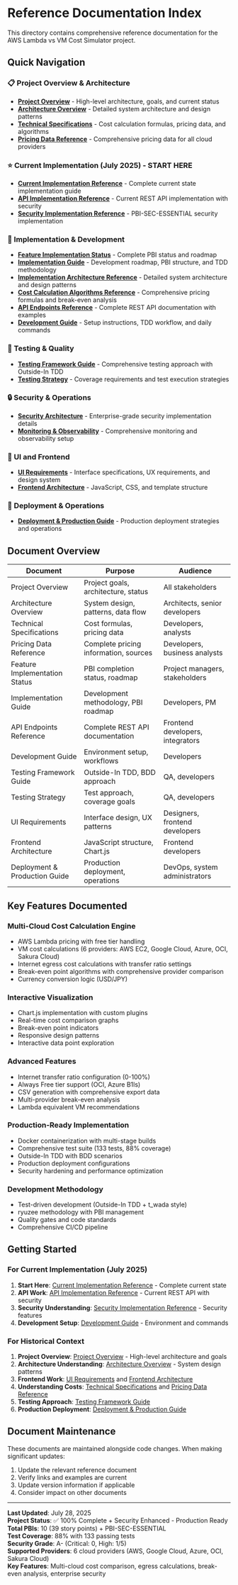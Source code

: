 # Reference Documentation Index

This directory contains comprehensive reference documentation for the AWS Lambda vs VM Cost Simulator project.

## Quick Navigation

### 📋 Project Overview & Architecture
- **[Project Overview](project-overview.md)** - High-level architecture, goals, and current status
- **[Architecture Overview](architecture-overview.md)** - Detailed system architecture and design patterns
- **[Technical Specifications](technical-specifications.md)** - Cost calculation formulas, pricing data, and algorithms
- **[Pricing Data Reference](pricing-data-reference.md)** - Comprehensive pricing data for all cloud providers

### ⭐ Current Implementation (July 2025) - **START HERE**
- **[Current Implementation Reference](current-implementation-reference.md)** - Complete current state implementation guide
- **[API Implementation Reference](api-implementation-reference.md)** - Current REST API implementation with security
- **[Security Implementation Reference](security-implementation-reference.md)** - PBI-SEC-ESSENTIAL security implementation

### 🚀 Implementation & Development
- **[Feature Implementation Status](feature-implementation-status.md)** - Complete PBI status and roadmap
- **[Implementation Guide](implementation-guide.md)** - Development roadmap, PBI structure, and TDD methodology
- **[Implementation Architecture Reference](implementation-architecture-reference.md)** - Detailed system architecture and design patterns
- **[Cost Calculation Algorithms Reference](cost-calculation-algorithms-reference.md)** - Comprehensive pricing formulas and break-even analysis
- **[API Endpoints Reference](api-endpoints-reference.md)** - Complete REST API documentation with examples
- **[Development Guide](development-guide.md)** - Setup instructions, TDD workflow, and daily commands

### 🧪 Testing & Quality
- **[Testing Framework Guide](testing-framework-guide.md)** - Comprehensive testing approach with Outside-In TDD
- **[Testing Strategy](testing-strategy.md)** - Coverage requirements and test execution strategies

### 🔒 Security & Operations
- **[Security Architecture](security-architecture.md)** - Enterprise-grade security implementation details
- **[Monitoring & Observability](monitoring-observability.md)** - Comprehensive monitoring and observability setup

### 🎨 UI and Frontend
- **[UI Requirements](ui-requirements.md)** - Interface specifications, UX requirements, and design system
- **[Frontend Architecture](frontend-architecture.md)** - JavaScript, CSS, and template structure

### 🚀 Deployment & Operations
- **[Deployment & Production Guide](deployment-production-guide.md)** - Production deployment strategies and operations

## Document Overview

| Document | Purpose | Audience |
|----------|---------|----------|
| Project Overview | Project goals, architecture, status | All stakeholders |
| Architecture Overview | System design, patterns, data flow | Architects, senior developers |
| Technical Specifications | Cost formulas, pricing data | Developers, analysts |
| Pricing Data Reference | Complete pricing information, sources | Developers, business analysts |
| Feature Implementation Status | PBI completion status, roadmap | Project managers, stakeholders |
| Implementation Guide | Development methodology, PBI roadmap | Developers, PM |
| API Endpoints Reference | Complete REST API documentation | Frontend developers, integrators |
| Development Guide | Environment setup, workflows | Developers |
| Testing Framework Guide | Outside-In TDD, BDD approach | QA, developers |
| Testing Strategy | Test approach, coverage goals | QA, developers |
| UI Requirements | Interface design, UX patterns | Designers, frontend developers |
| Frontend Architecture | JavaScript structure, Chart.js | Frontend developers |
| Deployment & Production Guide | Production deployment, operations | DevOps, system administrators |

## Key Features Documented

### Multi-Cloud Cost Calculation Engine
- AWS Lambda pricing with free tier handling
- VM cost calculations (6 providers: AWS EC2, Google Cloud, Azure, OCI, Sakura Cloud)
- Internet egress cost calculations with transfer ratio settings
- Break-even point algorithms with comprehensive provider comparison
- Currency conversion logic (USD/JPY)

### Interactive Visualization
- Chart.js implementation with custom plugins
- Real-time cost comparison graphs
- Break-even point indicators
- Responsive design patterns
- Interactive data point exploration

### Advanced Features
- Internet transfer ratio configuration (0-100%)
- Always Free tier support (OCI, Azure B1ls)
- CSV generation with comprehensive export data
- Multi-provider break-even analysis
- Lambda equivalent VM recommendations

### Production-Ready Implementation
- Docker containerization with multi-stage builds
- Comprehensive test suite (133 tests, 88% coverage)
- Outside-In TDD with BDD scenarios
- Production deployment configurations
- Security hardening and performance optimization

### Development Methodology
- Test-driven development (Outside-In TDD + t_wada style)
- ryuzee methodology with PBI management
- Quality gates and code standards
- Comprehensive CI/CD pipeline

## Getting Started

### For Current Implementation (July 2025)
1. **Start Here**: [Current Implementation Reference](current-implementation-reference.md) - Complete current state
2. **API Work**: [API Implementation Reference](api-implementation-reference.md) - Current REST API with security
3. **Security Understanding**: [Security Implementation Reference](security-implementation-reference.md) - Security features
4. **Development Setup**: [Development Guide](development-guide.md) - Environment and commands

### For Historical Context
1. **Project Overview**: [Project Overview](project-overview.md) - High-level architecture and goals
2. **Architecture Understanding**: [Architecture Overview](architecture-overview.md) - System design patterns
3. **Frontend Work**: [UI Requirements](ui-requirements.md) and [Frontend Architecture](frontend-architecture.md)
4. **Understanding Costs**: [Technical Specifications](technical-specifications.md) and [Pricing Data Reference](pricing-data-reference.md)
5. **Testing Approach**: [Testing Framework Guide](testing-framework-guide.md)
6. **Production Deployment**: [Deployment & Production Guide](deployment-production-guide.md)

## Document Maintenance

These documents are maintained alongside code changes. When making significant updates:

1. Update the relevant reference document
2. Verify links and examples are current
3. Update version information if applicable
4. Consider impact on other documents

---

**Last Updated**: July 28, 2025  
**Project Status**: ✅ 100% Complete + Security Enhanced - Production Ready  
**Total PBIs**: 10 (39 story points) + PBI-SEC-ESSENTIAL  
**Test Coverage**: 88% with 133 passing tests  
**Security Grade**: A- (Critical: 0, High: 1/5)  
**Supported Providers**: 6 cloud providers (AWS, Google Cloud, Azure, OCI, Sakura Cloud)  
**Key Features**: Multi-cloud cost comparison, egress calculations, break-even analysis, enterprise security